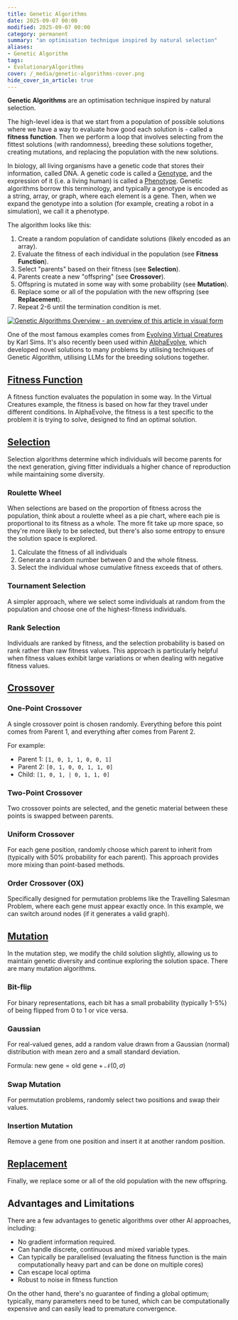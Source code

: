 ```yaml
---
title: Genetic Algorithms
date: 2025-09-07 00:00
modified: 2025-09-07 00:00
category: permanent
summary: "an optimisation technique inspired by natural selection"
aliases:
- Genetic Algorithm
tags:
- EvolutionaryAlgorithms
cover: /_media/genetic-algorithms-cover.png
hide_cover_in_article: true
---
```


**Genetic Algorithms** are an optimisation technique inspired by natural selection.

The high-level idea is that we start from a population of possible solutions where we have a way to evaluate how good each solution is - called a **fitness function**. Then we perform a loop that involves selecting from the fittest solutions (with randomness), breeding these solutions together, creating mutations, and replacing the population with the new solutions.

In biology, all living organisms have a genetic code that stores their information, called DNA. A genetic code is called a [Genotype](genotype.md), and the expression of it (i.e. a living human) is called a [Phenotype](phenotype.md). Genetic algorithms borrow this terminology, and typically a genotype is encoded as a string, array, or graph, where each element is a gene. Then, when we expand the genotype into a solution (for example, creating a robot in a simulation), we call it a phenotype.

The algorithm looks like this:

1. Create a random population of candidate solutions (likely encoded as an array).
2. Evaluate the fitness of each individual in the population (see **Fitness Function**).
3. Select "parents" based on their fitness (see **Selection**).
4. Parents create a new "offspring" (see **Crossover**).
5. Offspring is mutated in some way with some probability (see **Mutation**).
6. Replace some or all of the population with the new offspring (see **Replacement**).
7. Repeat 2-6 until the termination condition is met.

<a href="_media/genetic-algorithms-overview.png" target="_blank"><img src="_media/genetic-algorithms-overview.png" alt="Genetic Algorithms Overview - an overview of this article in visual form"  style="max-width: 100%" /></a>

One of the most famous examples comes from [Evolving Virtual Creatures](../reference/papers/evolving-virtual-creatures.md) by Karl Sims. It's also recently been used within [AlphaEvolve](../reference/papers/alphaevolve-a-coding-agent-for-scientific-and-algorithmic-discovery.md), which developed novel solutions to many problems by utilising techniques of Genetic Algorithm, utilising LLMs for the breeding solutions together.

## [Fitness Function](../../../permanent/fitness-function.md)

A fitness function evaluates the population in some way. In the Virtual Creatures example, the fitness is based on how far they travel under different conditions. In AlphaEvolve, the fitness is a test specific to the problem it is trying to solve, designed to find an optimal solution.

## [Selection](../../../permanent/selection.md)

Selection algorithms determine which individuals will become parents for the next generation, giving fitter individuals a higher chance of reproduction while maintaining some diversity.

### Roulette Wheel

When selections are based on the proportion of fitness across the population, think about a roulette wheel as a pie chart, where each pie is proportional to its fitness as a whole. The more fit take up more space, so they're more likely to be selected, but there's also some entropy to ensure the solution space is explored.

1. Calculate the fitness of all individuals
2. Generate a random number between 0 and the whole fitness.
3. Select the individual whose cumulative fitness exceeds that of others.

### Tournament Selection

A simpler approach, where we select some individuals at random from the population and choose one of the highest-fitness individuals.

### Rank Selection

Individuals are ranked by fitness, and the selection probability is based on rank rather than raw fitness values. This approach is particularly helpful when fitness values exhibit large variations or when dealing with negative fitness values.

## [Crossover](crossover.md)

### One-Point Crossover

A single crossover point is chosen randomly. Everything before this point comes from Parent 1, and everything after comes from Parent 2.

For example:

- Parent 1: `[1, 0, 1, 1, 0, 0, 1]`
- Parent 2: `[0, 1, 0, 0, 1, 1, 0]`
- Child: `[1, 0, 1, | 0, 1, 1, 0]`

### Two-Point Crossover

Two crossover points are selected, and the genetic material between these points is swapped between parents.

### Uniform Crossover

For each gene position, randomly choose which parent to inherit from (typically with 50% probability for each parent). This approach provides more mixing than point-based methods.

### Order Crossover (OX)

Specifically designed for permutation problems like the Travelling Salesman Problem, where each gene must appear exactly once. In this example, we can switch around nodes (if it generates a valid graph).

## [Mutation](mutation.md)

In the mutation step, we modify the child solution slightly, allowing us to maintain genetic diversity and continue exploring the solution space. There are many mutation algorithms.

### Bit-flip

For binary representations, each bit has a small probability (typically 1-5%) of being flipped from 0 to 1 or vice versa.

### Gaussian

For real-valued genes, add a random value drawn from a Gaussian (normal) distribution with mean zero and a small standard deviation.

Formula: $\text{new gene} = \text{old gene} + \mathcal{N}( 0, \sigma )$

### Swap Mutation

For permutation problems, randomly select two positions and swap their values.

### Insertion Mutation

Remove a gene from one position and insert it at another random position.

## [Replacement](replacement.md)

Finally, we replace some or all of the old population with the new offspring.

## Advantages and Limitations

There are a few advantages to genetic algorithms over other AI approaches, including:
* No gradient information required.
* Can handle discrete, continuous and mixed variable types.
* Can typically be parallelised (evaluating the fitness function is the main computationally heavy part and can be done on multiple cores)
* Can escape local optima
* Robust to noise in fitness function

On the other hand, there's no guarantee of finding a global optimum; typically, many parameters need to be tuned, which can be computationally expensive and can easily lead to premature convergence.